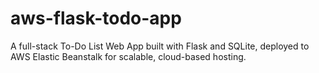 # aws-flask-todo-app
A full-stack To-Do List Web App built with Flask and SQLite, deployed to AWS Elastic Beanstalk for scalable, cloud-based hosting.
